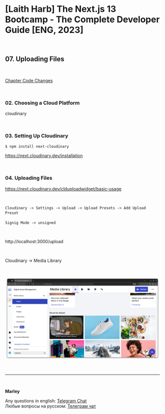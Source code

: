 # [Laith Harb] The Next.js 13 Bootcamp - The Complete Developer Guide [ENG, 2023]

<br/>

## 07. Uploading Files

<br/>

[Chapter Code Changes](https://github.com/webmakaka/Mastering-Next.js-13-with-TypeScript/pull/3)

<br/>

### 02. Choosing a Cloud Platform

cloudinary

<br/>

### 03. Setting Up Cloudinary

```
$ npm install next-cloudinary
```

https://next.cloudinary.dev/installation

<br/>

### 04. Uploading Files

https://next.cloudinary.dev/clduploadwidget/basic-usage

<br/>

```
Cloudinary -> Settings -> Upload -> Upload Presets -> Add Upload Preset

Signig Mode -> unsigned
```

<br/>

http://localhost:3000/upload

<br/>

Cloudinary -> Media Library

<br/>

![Application](/img/pic-ch07-img01.png?raw=true)

<br/>

---

<br/>

**Marley**

Any questions in english: <a href="https://jsdev.org/chat/">Telegram Chat</a>  
Любые вопросы на русском: <a href="https://jsdev.ru/chat/">Телеграм чат</a>
